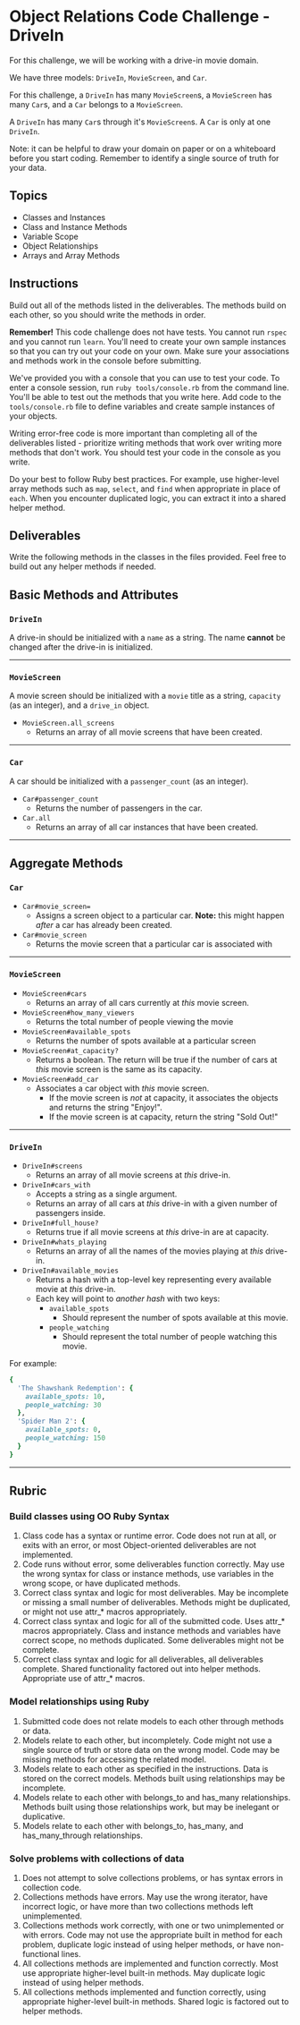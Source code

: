 # Object Relations Code Challenge - DriveIn

For this challenge, we will be working with a drive-in movie domain.

We have three models: `DriveIn`, `MovieScreen`, and `Car`.

For this challenge, a `DriveIn` has many `MovieScreen`s, a `MovieScreen` has many `Car`s, and a `Car` belongs to a `MovieScreen`.

A `DriveIn` has many `Car`s through it's `MovieScreen`s. A `Car` is only at one `DriveIn`.

Note: it can be helpful to draw your domain on paper or on a whiteboard before you start coding. Remember to identify a single source of truth for your data.

## Topics

- Classes and Instances
- Class and Instance Methods
- Variable Scope
- Object Relationships
- Arrays and Array Methods

## Instructions

Build out all of the methods listed in the deliverables. The methods build on each other, so you should write the methods in order.

**Remember!** This code challenge does not have tests. You cannot run `rspec` and you cannot run `learn`. You'll need to create your own sample instances so that you can try out your code on your own. Make sure your associations and methods work in the console before submitting.

We've provided you with a console that you can use to test your code. To enter a console session, run `ruby tools/console.rb` from the command line. You'll be able to test out the methods that you write here. Add code to the `tools/console.rb` file to define variables and create sample instances of your objects.

Writing error-free code is more important than completing all of the deliverables listed - prioritize writing methods that work over writing more methods that don't work. You should test your code in the console as you write.

Do your best to follow Ruby best practices. For example, use higher-level array methods such as `map`, `select`, and `find` when appropriate in place of `each`. When you encounter duplicated logic, you can extract it into a shared helper method.

## Deliverables

Write the following methods in the classes in the files provided. Feel free to build out any helper methods if needed.

## Basic Methods and Attributes

### `DriveIn`

A drive-in should be initialized with a `name` as a string. The name **cannot** be changed after the drive-in is initialized.

---

### `MovieScreen`

A movie screen should be initialized with a `movie` title as a string, `capacity` (as an integer), and a `drive_in` object.

- `MovieScreen.all_screens`
  - Returns an array of all movie screens that have been created.

---

### `Car`

A car should be initialized with a `passenger_count` (as an integer).

- `Car#passenger_count`
  - Returns the number of passengers in the car.
- `Car.all`
  - Returns an array of all car instances that have been created.

---

## Aggregate Methods

### `Car`

- `Car#movie_screen=`
  - Assigns a screen object to a particular car. **Note:** this might happen _after_ a car has already been created.
- `Car#movie_screen`
  - Returns the movie screen that a particular car is associated with

---

### `MovieScreen`

- `MovieScreen#cars`
  - Returns an array of all cars currently at _this_ movie screen.
- `MovieScreen#how_many_viewers`
  - Returns the total number of people viewing the movie
- `MovieScreen#available_spots`
  - Returns the number of spots available at a particular screen
- `MovieScreen#at_capacity?`
  - Returns a boolean. The return will be true if the number of cars at _this_ movie screen is the same as its capacity.
- `MovieScreen#add_car`
  - Associates a car object with _this_ movie screen.
    - If the movie screen is _not_ at capacity, it associates the objects and returns the string "Enjoy!".
    - If the movie screen is at capacity, return the string "Sold Out!"

---

### `DriveIn`

- `DriveIn#screens`
  - Returns an array of all movie screens at _this_ drive-in.
- `DriveIn#cars_with`
  - Accepts a string as a single argument.
  - Returns an array of all cars at _this_ drive-in with a given number of passengers inside.
- `DriveIn#full_house?`
  - Returns true if all movie screens at _this_ drive-in are at capacity.
- `DriveIn#whats_playing`
  - Returns an array of all the names of the movies playing at _this_ drive-in.
- `DriveIn#available_movies`
  - Returns a hash with a top-level key representing every available movie at _this_ drive-in.
  - Each key will point to _another hash_ with two keys:
    - `available_spots`
      - Should represent the number of spots available at this movie.
    - `people_watching`
      - Should represent the total number of people watching this movie.

For example:

```ruby
{
  'The Shawshank Redemption': {
    available_spots: 10,
    people_watching: 30
  },
  'Spider Man 2': {
    available_spots: 0,
    people_watching: 150
  }
}
```

---

## Rubric

### Build classes using OO Ruby Syntax

1. Class code has a syntax or runtime error. Code does not run at all, or exits with an error, or most Object-oriented deliverables are not implemented.
2. Code runs without error, some deliverables function correctly. May use the wrong syntax for class or instance methods, use variables in the wrong scope, or have duplicated methods.
3. Correct class syntax and logic for most deliverables. May be incomplete or missing a small number of deliverables. Methods might be duplicated, or might not use attr\_\* macros appropriately.
4. Correct class syntax and logic for all of the submitted code. Uses attr\_\* macros appropriately. Class and instance methods and variables have correct scope, no methods duplicated. Some deliverables might not be complete.
5. Correct class syntax and logic for all deliverables, all deliverables complete. Shared functionality factored out into helper methods. Appropriate use of attr\_\* macros.

### Model relationships using Ruby

1. Submitted code does not relate models to each other through methods or data.
2. Models relate to each other, but incompletely. Code might not use a single source of truth or store data on the wrong model. Code may be missing methods for accessing the related model.
3. Models relate to each other as specified in the instructions. Data is stored on the correct models. Methods built using relationships may be incomplete.
4. Models relate to each other with belongs_to and has_many relationships. Methods built using those relationships work, but may be inelegant or duplicative.
5. Models relate to each other with belongs_to, has_many, and has_many_through relationships.

### Solve problems with collections of data

1. Does not attempt to solve collections problems, or has syntax errors in collection code.
2. Collections methods have errors. May use the wrong iterator, have incorrect logic, or have more than two collections methods left unimplemented.
3. Collections methods work correctly, with one or two unimplemented or with errors. Code may not use the appropriate built in method for each problem, duplicate logic instead of using helper methods, or have non-functional lines.
4. All collections methods are implemented and function correctly. Most use appropriate higher-level built-in methods. May duplicate logic instead of using helper methods.
5. All collections methods implemented and function correctly, using appropriate higher-level built-in methods. Shared logic is factored out to helper methods.
